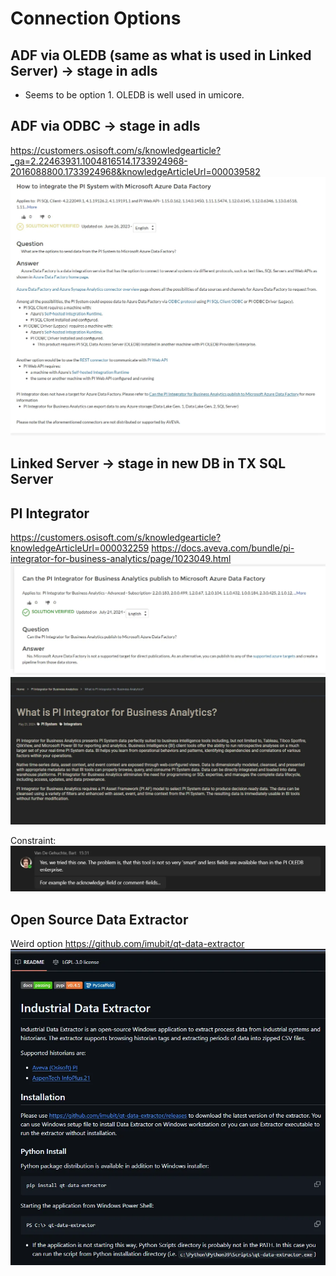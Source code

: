 # Connection Options

## ADF via OLEDB (same as what is used in Linked Server) -> stage in adls
- Seems to be option 1. OLEDB is well used in umicore.

## ADF via ODBC -> stage in adls
https://customers.osisoft.com/s/knowledgearticle?_ga=2.22463931.1004816514.1733924968-2016088800.1733924968&knowledgeArticleUrl=000039582
![alt text](image.webp)

## Linked Server -> stage in new DB in TX SQL Server

## PI Integrator
https://customers.osisoft.com/s/knowledgearticle?knowledgeArticleUrl=000032259
https://docs.aveva.com/bundle/pi-integrator-for-business-analytics/page/1023049.html
![alt text](image-2.webp)
![alt text](image-3.webp)

Constraint: ![alt text](image-4.webp)

## Open Source Data Extractor

Weird option
https://github.com/imubit/qt-data-extractor
![alt text](image-1.webp)